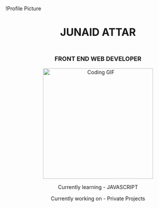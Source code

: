 !Profile Picture
<h1 align="center">JUNAID ATTAR</h1>
<p align="center">
  <img src="assets/line.gif" width="100%" height="3"/>
</p>
<h3 align="center">FRONT END WEB DEVELOPER</h3>
<p align="center">
  <img alt="Coding GIF" width="300" height="auto" src="assets/coding.gif"/>
</p>



<p align="center">Currently learning - JAVASCRIPT</p>
<p align="center">Currently working on - Private Projects</p>

